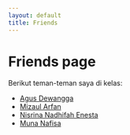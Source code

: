 ```yaml
---
layout: default
title: Friends
---
```

# Friends page

Berikut teman-teman saya di kelas:
- [Agus Dewangga](https://agsdewg.github.io/)
- [Mizaul Arfan](https://arpan666.github.io/)
- [Nisrina Nadhifah Enesta]()
- [Muna Nafisa]()